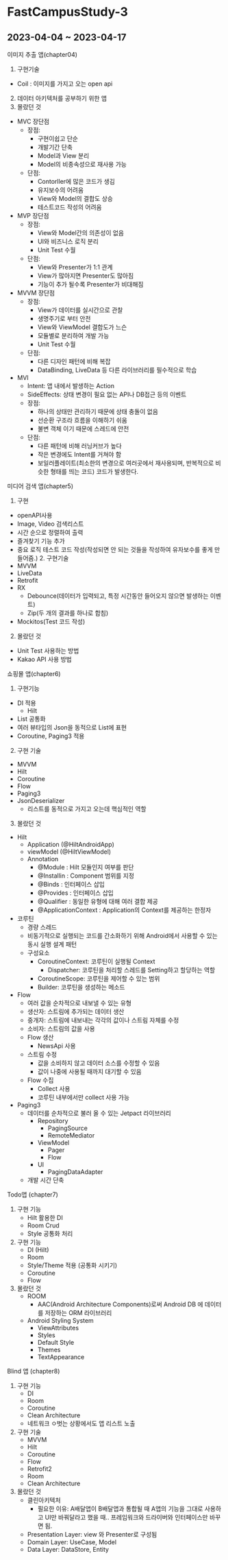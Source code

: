 # FastCampusStudy-3

## 2023-04-04 ~ 2023-04-17

이미지 추출 앱(chapter04)
1. 구현기술
- Coil : 이미지를 가지고 오는 open api
2. 데이터 아키텍처를 공부하기 위한 앱
3. 몰랐던 것
- MVC 장단점
    - 장점: 
        - 구현이쉽고 단순
        - 개발기간 단축
        - Model과 View 분리
        - Model의 비종속성으로 재사용 가능
    - 단점:
        - Contorller에 많은 코드가 생김
        - 유지보수의 어려움
        - View와 Model의 결합도 상승
        - 테스트코드 작성의 어려움
- MVP 장단점
    - 장점:
        - View와 Model간의 의존성이 없음
        - UI와 비즈니스 로직 분리
        - Unit Test 수월
    - 단점:
        - View와 Presenter가 1:1 관계
        - View가 많아지면 Presenter도 많아짐
        - 기능이 추가 될수록 Presenter가 비대해짐
- MVVM 장단점
    - 장점:
        - View가 데이터를 실시간으로 관찰
        - 생명주기로 부터 안전
        - View와 ViewModel 결합도가 느슨
        - 모듈별로 분리하여 개발 가능
        - Unit Test 수월
    - 단점:
        - 다른 디자인 패턴에 비해 복잡
        - DataBinding, LiveData 등 다른 라이브러리를 필수적으로 학습
- MVI
    - Intent: 앱 내에서 발생하는 Action
    - SideEffects: 상태 변경이 필요 없는 API나 DB접근 등의 이벤트
    - 장점:
        - 하나의 상태만 관리하기 때문에 상태 충돌이 없음
        - 선순환 구조라 흐름을 이해하기 쉬움
        - 불변 객체 이기 때문에 스레드에 안전
    - 단점:
        - 다른 패턴에 비해 러닝커브가 높다
        - 작은 변경에도 Intent를 거쳐야 함
        - 보일러플레이트(최소한의 변경으로 여러곳에서 재사용되며, 반복적으로 비슷한 형태를 띄는 코드) 코드가 발생한다.



미디어 검색 앱(chapter5)
1. 구현
- openAPI사용
- Image, Video 검색리스트
- 시간 순으로 정렬하여 출력
- 즐겨찾기 기능 추가
- 중요 로직 테스트 코드 작성(작성되면 안 되는 것들을 작성하여 유자보수를 좋게 만들어줌.)
  2. 구현기술
- MVVM
- LiveData
- Retrofit
- RX
    - Debounce(데이터가 입력되고, 특정 시간동안 들어오지 않으면 발생하는 이벤트)
    - Zip(두 개의 결과를 하나로 합침)
- Mockitos(Test 코드 작성)
2. 몰랐던 것
- Unit Test 사용하는 방법
- Kakao API 사용 방법


쇼핑몰 앱(chapter6)
1. 구현기능
- DI 적용
    - Hilt
- List 공통화
- 여러 뷰타입의 Json을 동적으로 List에 표현
- Coroutine, Paging3 적용
2. 구현 기술
- MVVM
- Hilt
- Coroutine
- Flow
- Paging3
- JsonDeserializer
    - 리스트를 동적으로 가지고 오는데 핵심적인 역할
3. 몰랐던 것
- Hilt
    - Application (@HiltAndroidApp)
    - viewModel (@HiltViewModel)
    - Annotation
        - @Module : Hilt 모듈인지 여부를 판단
        - @Installin : Component 범위를 지정
        - @Binds : 인터페이스 삽입
        - @Provides : 인터페이스 삽입
        - @Qualifier : 동일한 유형에 대해 여러 결합 제공
        - @ApplicationContext : Application의 Context를 제공하는 한정자
- 코루틴 
    - 경량 스레드
    - 비동기적으로 실행되는 코드를 간소화하기 위해 Android에서 사용할 수 있는 동시 실행 설계 패턴
    - 구성요소
        - CoroutineContext: 코루틴이 실행될 Context
            - Dispatcher: 코루틴을 처리할 스레드를 Setting하고 할당하는 역할 
        - CoroutineScope: 코루틴을 제어할 수 있는 범위
        - Builder: 코루틴을 생성하는 메소드
- Flow
    - 여러 값을 순차적으로 내보낼 수 있는 유형
    - 생산자: 스트림에 추가되는 데이터 생산
    - 중개자: 스트림에 내보내는 각각의 값이나 스트림 자체를 수정
    - 소비자: 스트림의 값을 사용
    - Flow 생산
        - NewsApi 사용
    - 스트림 수정
        - 값을 소비하지 않고 데이터 소스를 수정할 수 있음
        - 값이 나중에 사용될 때까지 대기할 수 있음
    - Flow 수집
        - Collect 사용
        - 코루틴 내부에서만 collect 사용 가능
- Paging3
    - 데이터를 순차적으로 불러 올 수 있는 Jetpact 라이브러리
        - Repository
            - PagingSource
            - RemoteMediator
        - ViewModel
            - Pager
            - Flow<PagingData>
        - UI
            - PagingDataAdapter
    - 개발 시간 단축


Todo앱 (chapter7)
1. 구현 기능
	- Hilt 활용한 DI
	- Room Crud
	- Style 공통화 처리
1. 구현 기능
	- DI (Hilt)
	- Room
	- Style/Theme 적용 (공통화 시키기)
	- Coroutine
	- Flow
1. 몰랐던 것
	- ROOM
		- AAC(Android Architecture Components)로써 Android DB 에 데이터를 저장하는 ORM 라이브러리
	- Android Styling System
		- ViewAttributes
		- Styles
		- Default Style
		- Themes
		- TextAppearance


Blind 앱 (chapter8)
1. 구현 기능
	- DI
	- Room
	- Coroutine
	- Clean Architecture
	- 네트워크 ㅇ벗는 상황에서도 앱 리스트 노출
1. 구현 기술
	- MVVM
	- Hilt
	- Coroutine
	- Flow
	- Retrofit2
	- Room
	- Clean Architecture
1. 몰랐던 것
	- 클린아키텍처
		- 필요한 이유: A배달앱이 B배달앱과 통합될 때 A앱의 기능을 그대로 사용하고 UI만 바꿔달라고 했을 때.. 프레임워크와 드라이버와 인터페이스만 바꾸면 됨.
	- Presentation Layer: view 와 Presenter로 구성됨
	- Domain Layer: UseCase, Model
	- Data Layer: DataStore, Entity
